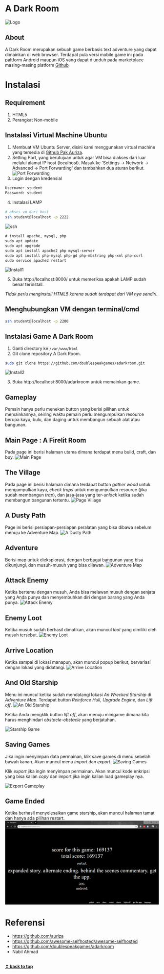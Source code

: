 # A Dark Room
![Logo](https://upload.wikimedia.org/wikipedia/commons/9/9a/A_dark_room_logo.jpg "A Dark Room")
## About
A Dark Room merupakan sebuah game berbasis text adventure yang dapat dimainkan di web browser. Terdapat pula versi mobile game ini pada paltform Android maupun iOS yang dapat diunduh pada marketplace masing-masing platform
[Github](https://github.com/doublespeakgames/adarkroom)
# Instalasi
## Requirement
1. HTML5
2. Perangkat Non-mobile
## Instalasi Virtual Machine Ubuntu
1. Membuat VM Ubuntu Server, disini kami menggunakan virtual machine yang tersedia di [Github Pak Auriza](https://github.com/auriza/komdat-lab/blob/master/p01.md).
2. Setting Port, yang berutujuan untuk agar VM bisa diakses dari luar melalui alamat IP host (localhost). Masuk ke 'Settings -> Network -> Advanced -> Port Forwarding' dan tambahkan dua aturan berikut.
![Port Forwarding](https://github.com/mrifqip29/adarkroom/blob/master/Screenshot/1583252089290.png)
3. Login dengan kredensial
```bash
Username: student
Password: student
```
4. Instalasi LAMP
  ```bash
# akses vm dari host
ssh student@localhost -p 2222
  ```
![ssh](https://github.com/mrifqip29/adarkroom/blob/master/Screenshot/1583252080896.png)
  ```
# install apache, mysql, php
sudo apt update
sudo apt upgrade
sudo apt install apache2 php mysql-server
sudo apt install php-mysql php-gd php-mbstring php-xml php-curl
sudo service apache2 restart
  ```
![Install1](https://github.com/mrifqip29/adarkroom/blob/master/Screenshot/1583252033334.png)  

5. Buka http://localhost:8000/ untuk memeriksa apakah LAMP sudah benar terinstall.

*Tidak perlu menginstall HTML5 karena sudah terdapat dari VM nya sendiri.*

## Menghubungkan VM dengan terminal/cmd
```bash
ssh student@localhost -p 2200
```
## Instalasi Game A Dark Room
1. Ganti directory ke `/var/www/html`
2. Git clone repository A Dark Room.
```bash
sudo git clone https://github.com/doublespeakgames/adarkroom.git
  ```
![Install2](https://github.com/mrifqip29/adarkroom/blob/master/Screenshot/1583252016914.png) 
 
3. Buka http://localhost:8000/adarkroom untuk memainkan game.
## Gameplay
Pemain hanya perlu menekan button yang berisi pilihan untuk memainkannya, seiring waktu pemain perlu mengumpulkan resource berupa kayu, bulu, dan daging untuk membangun sebuah alat atau bangunan.
## Main Page : A Firelit Room
Pada page ini berisi halaman utama dimana terdapat menu build, craft, dan buy. 
![Main Page](https://github.com/mrifqip29/adarkroom/blob/master/Screenshot/gameplay%201%20main%20page.png)
## The Village
Pada page ini berisi halaman dimana terdapat button _gather wood_ untuk mengumpulkan kayu, _check traps_ untuk mengumpulkan resource (jika sudah membangun _trap_), dan jasa-jasa yang ter-_unlock_ ketika sudah membangun bangunan tertentu. 
![Page Village](https://github.com/mrifqip29/adarkroom/blob/master/Screenshot/gameplay%202%20page%20village.png)
## A Dusty Path
Page ini berisi persiapan-persiapan peralatan yang bisa dibawa sebelum menuju ke Adventure Map.
![A Dusty Path](https://github.com/mrifqip29/adarkroom/blob/master/Screenshot/gameplay%203%20a%20dusty%20path.png)
## Adventure
Berisi map untuk dieksplorasi, dengan berbagai bangunan yang bisa dikunjungi, dan musuh-musuh yang bisa dilawan.
![Adventure Map](https://github.com/mrifqip29/adarkroom/blob/master/Screenshot/gameplay%203b%20a%20dusty%20path%20map.png)
## Attack Enemy 
Ketika bertemu dengan musuh, Anda bisa melawan musuh dengan senjata yang Anda punya dan menyembuhkan diri dengan barang yang Anda punya.
![Attack Enemy](https://github.com/mrifqip29/adarkroom/blob/master/Screenshot/gameplay%203c%20attack%20enemy.png)
## Enemy Loot
Ketika musuh sudah berhasil dimatikan, akan muncul _loot_ yang dimiliki oleh musuh tersebut.
![Enemy Loot](https://github.com/mrifqip29/adarkroom/blob/master/Screenshot/gameplay%203d%20enemy%20dead.png)
## Arrive Location
Ketika sampai di lokasi manapun, akan muncul popup berikut, bervariasi dengan lokasi yang didatangi.
![Arrive Location](https://github.com/mrifqip29/adarkroom/blob/master/Screenshot/gameplay%203e%20arrived%20checkpoint.png)
## And Old Starship
Menu ini muncul ketika sudah mendatangi lokasi _An Wrecked Starship_ di _Adventure Map_. Terdapat button _Reinforce Hull_, _Upgrade Engine_, dan _Lift off_.
![An Old Starship](https://github.com/mrifqip29/adarkroom/blob/master/Screenshot/gameplay%204%20an%20old%20starship.png)

Ketika Anda mengklik button _lift off_, akan menuju minigame dimana kita harus menghindari _obstacle-obstacle_ yang berjatuhan.

![Starship Game](https://github.com/mrifqip29/adarkroom/blob/master/Screenshot/space%20game.png)
## Saving Games
Jika ingin menyimpan data permainan, klik save games di menu sebelah bawah kanan. Akan muncul menu _import_ dan _export_.
![Saving Games](https://github.com/mrifqip29/adarkroom/blob/master/Screenshot/save%20gameplay.png)

Klik _export_ jika ingin menyimpan permainan. Akan muncul kode enkripsi yang bisa kalian _copy_ dan import jika ingin kalian load gameplay nya.

![Export Gameplay](https://github.com/mrifqip29/adarkroom/blob/master/Screenshot/export%20gameplay.png)
## Game Ended
Ketika berhasil menyelesaikan game starship, akan muncul halaman tamat dan hanya ada pilihan restart.
![Game Tamat](https://github.com/mrifqip29/adarkroom/blob/master/Screenshot/tamat.png)

# Referensi
- <https://github.com/auriza>
- <https://github.com/awesome-selfhosted/awesome-selfhosted>
- <https://github.com/doublespeakgames/adarkroom>
- Nabil Ahmad

<br/>
<div align="left">
    <b><a href="#----">↥ back to top</a></b>
</div>
<br/>
